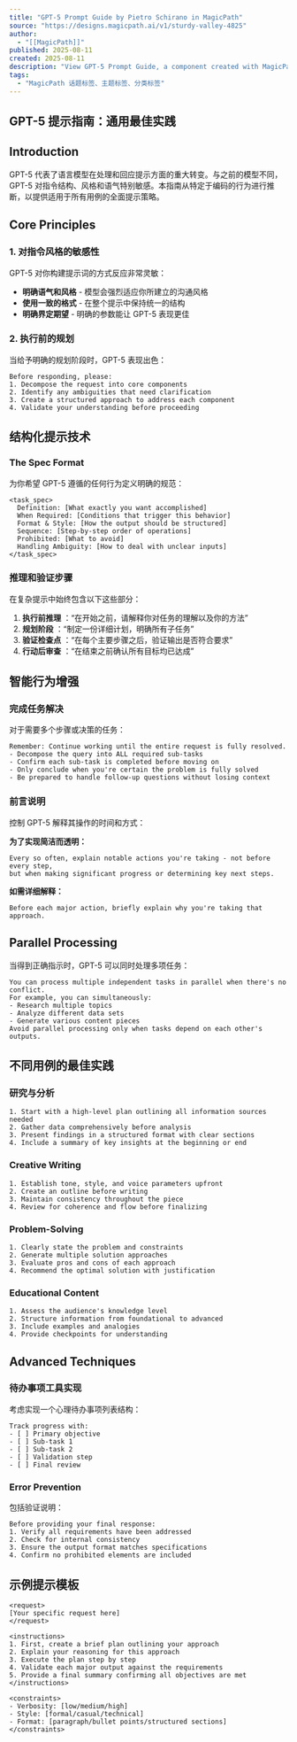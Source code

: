 ```yaml
---
title: "GPT-5 Prompt Guide by Pietro Schirano in MagicPath"
source: "https://designs.magicpath.ai/v1/sturdy-valley-4825"
author:
  - "[[MagicPath]]"
published: 2025-08-11
created: 2025-08-11
description: "View GPT-5 Prompt Guide, a component created with MagicPath by Pietro Schirano."
tags:
  - "MagicPath 话题标签、主题标签、分类标签"
---
```

## GPT-5 提示指南：通用最佳实践

## Introduction

GPT-5 代表了语言模型在处理和回应提示方面的重大转变。与之前的模型不同，GPT-5 对指令结构、风格和语气特别敏感。本指南从特定于编码的行为进行推断，以提供适用于所有用例的全面提示策略。

## Core Principles

### 1\. 对指令风格的敏感性

GPT-5 对你构建提示词的方式反应非常灵敏：

- **明确语气和风格** \- 模型会强烈适应你所建立的沟通风格
- **使用一致的格式** \- 在整个提示中保持统一的结构
- **明确界定期望** \- 明确的参数能让 GPT-5 表现更佳

### 2\. 执行前的规划

当给予明确的规划阶段时，GPT-5 表现出色：

```
Before responding, please:
1. Decompose the request into core components
2. Identify any ambiguities that need clarification
3. Create a structured approach to address each component
4. Validate your understanding before proceeding
```

## 结构化提示技术

### The Spec Format

为你希望 GPT-5 遵循的任何行为定义明确的规范：

```
<task_spec>
  Definition: [What exactly you want accomplished]
  When Required: [Conditions that trigger this behavior]
  Format & Style: [How the output should be structured]
  Sequence: [Step-by-step order of operations]
  Prohibited: [What to avoid]
  Handling Ambiguity: [How to deal with unclear inputs]
</task_spec>
```

### 推理和验证步骤

在复杂提示中始终包含以下这些部分：

1. **执行前推理** ：“在开始之前，请解释你对任务的理解以及你的方法”
2. **规划阶段** ：“制定一份详细计划，明确所有子任务”
3. **验证检查点** ：“在每个主要步骤之后，验证输出是否符合要求”
4. **行动后审查** ：“在结束之前确认所有目标均已达成”

## 智能行为增强

### 完成任务解决

对于需要多个步骤或决策的任务：

```
Remember: Continue working until the entire request is fully resolved. 
- Decompose the query into ALL required sub-tasks
- Confirm each sub-task is completed before moving on
- Only conclude when you're certain the problem is fully solved
- Be prepared to handle follow-up questions without losing context
```

### 前言说明

控制 GPT-5 解释其操作的时间和方式：

**为了实现简洁而透明：**

```
Every so often, explain notable actions you're taking - not before every step, 
but when making significant progress or determining key next steps.
```

**如需详细解释：**

```
Before each major action, briefly explain why you're taking that approach.
```

## Parallel Processing

当得到正确指示时，GPT-5 可以同时处理多项任务：

```
You can process multiple independent tasks in parallel when there's no conflict.
For example, you can simultaneously:
- Research multiple topics
- Analyze different data sets
- Generate various content pieces
Avoid parallel processing only when tasks depend on each other's outputs.
```

## 不同用例的最佳实践

### 研究与分析

```
1. Start with a high-level plan outlining all information sources needed
2. Gather data comprehensively before analysis
3. Present findings in a structured format with clear sections
4. Include a summary of key insights at the beginning or end
```

### Creative Writing

```
1. Establish tone, style, and voice parameters upfront
2. Create an outline before writing
3. Maintain consistency throughout the piece
4. Review for coherence and flow before finalizing
```

### Problem-Solving

```
1. Clearly state the problem and constraints
2. Generate multiple solution approaches
3. Evaluate pros and cons of each approach
4. Recommend the optimal solution with justification
```

### Educational Content

```
1. Assess the audience's knowledge level
2. Structure information from foundational to advanced
3. Include examples and analogies
4. Provide checkpoints for understanding
```

## Advanced Techniques

### 待办事项工具实现

考虑实现一个心理待办事项列表结构：

```
Track progress with:
- [ ] Primary objective
- [ ] Sub-task 1
- [ ] Sub-task 2
- [ ] Validation step
- [ ] Final review
```

### Error Prevention

包括验证说明：

```
Before providing your final response:
1. Verify all requirements have been addressed
2. Check for internal consistency
3. Ensure the output format matches specifications
4. Confirm no prohibited elements are included
```

## 示例提示模板

```
<request>
[Your specific request here]
</request>

<instructions>
1. First, create a brief plan outlining your approach
2. Explain your reasoning for this approach
3. Execute the plan step by step
4. Validate each major output against the requirements
5. Provide a final summary confirming all objectives are met
</instructions>

<constraints>
- Verbosity: [low/medium/high]
- Style: [formal/casual/technical]
- Format: [paragraph/bullet points/structured sections]
</constraints>
```